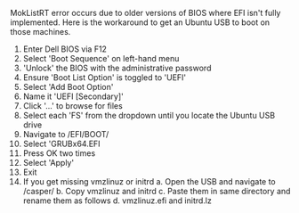 MokListRT error occurs due to older versions of BIOS where EFI isn't fully implemented. Here is the workaround to get an Ubuntu USB to boot on those machines.

1. Enter Dell BIOS via F12
2. Select 'Boot Sequence' on left-hand menu
3. 'Unlock' the BIOS with the administrative password
4. Ensure 'Boot List Option' is toggled to 'UEFI'
5. Select 'Add Boot Option'
6. Name it 'UEFI [Secondary]'
7. Click '...' to browse for files
8. Select each 'FS' from the dropdown until you locate the Ubuntu USB drive
9. Navigate to /EFI/BOOT/
10. Select 'GRUBx64.EFI
11. Press OK two times
12. Select 'Apply'
13. Exit
14. If you get missing vmzlinuz or initrd
          a. Open the USB and navigate to /casper/
          b. Copy vmzlinuz and initrd
          c. Paste them in same directory and rename them as follows
          d. vmzlinuz.efi and initrd.lz